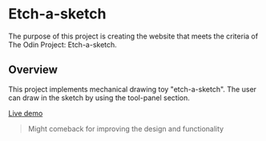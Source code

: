 # Etch-a-sketch

The purpose of this project is creating the website that meets the criteria of The Odin Project: Etch-a-sketch.

## Overview

This project implements mechanical drawing toy "etch-a-sketch". The user can draw in the sketch by using the tool-panel section.

[Live demo](https://peejong.github.io/etch-a-sketch/)

>Might comeback for improving the design and functionality

